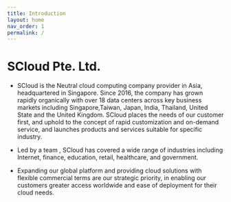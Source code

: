 ```yaml
---
title: Introduction
layout: home
nav_order: 1
permalink: /
---
```


# SCloud Pte. Ltd.

- SCloud is the Neutral cloud computing company provider in Asia, headquartered in Singapore. Since 2016, the company has grown rapidly organically with over 18 data centers across key business markets including Singapore,Taiwan, Japan, India, Thailand, United State and the United Kingdom. SCloud places the needs of our customer first, and uphold to the concept of rapid customization and on-demand service, and launches products and services suitable for specific industry.

- Led by a team , SCloud has covered a wide range of industries including Internet, finance, education, retail, healthcare, and government.

- Expanding our global platform and providing cloud solutions with flexible commercial terms are our strategic priority, in enabling our customers greater access worldwide and ease of deployment for their cloud needs.